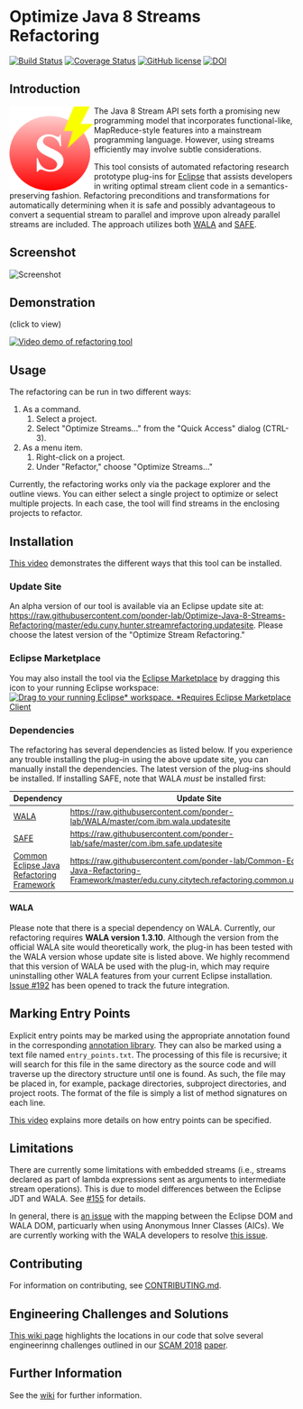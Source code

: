 # Optimize Java 8 Streams Refactoring

[![Build Status](https://travis-ci.com/ponder-lab/Optimize-Java-8-Streams-Refactoring.svg?branch=master)](https://travis-ci.com/ponder-lab/Optimize-Java-8-Streams-Refactoring) [![Coverage Status](https://coveralls.io/repos/github/ponder-lab/Optimize-Java-8-Streams-Refactoring/badge.svg?branch=master)](https://coveralls.io/github/ponder-lab/Optimize-Java-8-Streams-Refactoring?branch=master) [![GitHub license](https://img.shields.io/badge/license-Eclipse-blue.svg)](https://github.com/khatchadourian-lab/Java-8-Stream-Refactoring/raw/master/LICENSE.txt) [![DOI](https://zenodo.org/badge/78147265.svg)](https://zenodo.org/badge/latestdoi/78147265)

## Introduction

<img src="https://raw.githubusercontent.com/ponder-lab/Optimize-Java-8-Streams-Refactoring/master/edu.cuny.hunter.streamrefactoring.ui/icons/icon.png" alt="Icon" align="left" height=150px width=150px/> The Java 8 Stream API sets forth a promising new programming model that incorporates functional-like, MapReduce-style features into a mainstream programming language. However, using streams efficiently may involve subtle considerations. 

This tool consists of automated refactoring research prototype plug-ins for [Eclipse][eclipse] that assists developers in writing optimal stream client code in a semantics-preserving fashion. Refactoring preconditions and transformations for automatically determining when it is safe and possibly advantageous to convert a sequential stream to parallel and improve upon already parallel streams are included. The approach utilizes both [WALA][wala] and [SAFE][safe].

## Screenshot
![Screenshot](http://i2.wp.com/khatchad.commons.gc.cuny.edu/files/2018/03/Screenshot-from-2018-04-28-17-34-53.png)

## Demonstration

(click to view)

[![Video demo of refactoring tool](http://img.youtube.com/vi/YaSYH7n6y5s/0.jpg)](http://www.youtube.com/watch?v=YaSYH7n6y5s "Optimize Java 8 Stream Refactoring Tool Demonstration")

## Usage

The refactoring can be run in two different ways:

1. As a command.
    1. Select a project.
    1. Select "Optimize Streams..." from the "Quick Access" dialog (CTRL-3).
1. As a menu item.
    1. Right-click on a project.
    1. Under "Refactor," choose "Optimize Streams..."

Currently, the refactoring works only via the package explorer and the outline views. You can either select a single project to optimize or select multiple projects. In each case, the tool will find streams in the enclosing projects to refactor.

## Installation

[This video][install] demonstrates the different ways that this tool can be installed.

### Update Site

An alpha version of our tool is available via an Eclipse update site at: https://raw.githubusercontent.com/ponder-lab/Optimize-Java-8-Streams-Refactoring/master/edu.cuny.hunter.streamrefactoring.updatesite. Please choose the latest version of the "Optimize Stream Refactoring."

### Eclipse Marketplace

You may also install the tool via the [Eclipse Marketplace](https://marketplace.eclipse.org/content/optimize-java-8-streams-refactoring) by dragging this icon to your running Eclipse workspace: [![Drag to your running Eclipse* workspace. *Requires Eclipse Marketplace Client](https://marketplace.eclipse.org/sites/all/themes/solstice/public/images/marketplace/btn-install.png)](http://marketplace.eclipse.org/marketplace-client-intro?mpc_install=4056021 "Drag to your running Eclipse* workspace. *Requires Eclipse Marketplace Client")

### Dependencies

The refactoring has several dependencies as listed below. If you experience any trouble installing the plug-in using the above update site, you can manually install the dependencies. The latest version of the plug-ins should be installed. If installing SAFE, note that WALA *must* be installed first:

Dependency | Update Site
--- | ---
[WALA](https://github.com/ponder-lab/WALA) | https://raw.githubusercontent.com/ponder-lab/WALA/master/com.ibm.wala.updatesite
[SAFE](https://github.com/ponder-lab/safe) | https://raw.githubusercontent.com/ponder-lab/safe/master/com.ibm.safe.updatesite
[Common Eclipse Java Refactoring Framework](https://github.com/ponder-lab/Common-Eclipse-Java-Refactoring-Framework) | https://raw.githubusercontent.com/ponder-lab/Common-Eclipse-Java-Refactoring-Framework/master/edu.cuny.citytech.refactoring.common.updatesite

#### WALA

Please note that there is a special dependency on WALA. Currently, our refactoring requires **WALA version 1.3.10**. Although the version from the official WALA site would theoretically work, the plug-in has been tested with the WALA version whose update site is listed above. We highly recommend that this version of WALA be used with the plug-in, which may require uninstalling other WALA features from your current Eclipse installation. [Issue #192](https://github.com/ponder-lab/Optimize-Java-8-Streams-Refactoring/issues/192) has been opened to track the future integration.

## Marking Entry Points

Explicit entry points may be marked using the appropriate annotation found in the corresponding [annotation library][annotations]. They can also be marked using a text file named `entry_points.txt`. The processing of this file is recursive; it will search for this file in the same directory as the source code and will traverse up the directory structure until one is found. As such, the file may be placed in, for example, package directories, subproject directories, and project roots. The format of the file is simply a list of method signatures on each line.

[This video][entrypoints] explains more details on how entry points can be specified.

<!-- It is also possible to have the tool generate the file from the entry points that are being used (either implicit or explicit entry points). If enabled, the file will appear in the working directory. -->

## Limitations

There are currently some limitations with embedded streams (i.e., streams declared as part of lambda expressions sent as arguments to intermediate stream operations). This is due to model differences between the Eclipse JDT and WALA. See [#155](https://github.com/ponder-lab/Java-8-Stream-Refactoring/issues/155) for details.

In general, there is [an issue](https://github.com/wala/WALA/issues/281) with the mapping between the Eclipse DOM and WALA DOM, particuarly when using Anonymous Inner Classes (AICs). We are currently working with the WALA developers to resolve [this issue](https://github.com/ponder-lab/Java-8-Stream-Refactoring/issues/155).

## Contributing

For information on contributing, see [CONTRIBUTING.md][contrib].

## Engineering Challenges and Solutions

[This wiki page][challenges] highlights the locations in our code that solve several engineerinng challenges outlined in our [SCAM 2018] [paper].

## Further Information

See the [wiki][wiki] for further information.

[wiki]: https://github.com/ponder-lab/Java-8-Stream-Refactoring/wiki
[challenges]: https://github.com/ponder-lab/Optimize-Java-8-Streams-Refactoring/wiki/Solutions-to-Engineering-Challenges
[annotations]: https://github.com/ponder-lab/edu.cuny.hunter.streamrefactoring.annotations
[eclipse]: http://eclipse.org
[wala]: https://github.com/wala/WALA
[safe]: https://github.com/tech-srl/safe
[contrib]: https://github.com/ponder-lab/Optimize-Java-8-Streams-Refactoring/blob/master/CONTRIBUTING.md
[install]: https://youtu.be/On4xBzvFk1c
[entrypoints]: https://youtu.be/On4xBzvFk1c?t=2m6s
[SCAM 2018]: http://www.ieee-scam.org/2018
[paper]: https://khatchad.commons.gc.cuny.edu/research/publications/#Khatchadourian2018a
